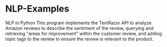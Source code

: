 # NLP-Examples
NLP in Python 
This program implements the TextRazor API to analyze Amazon reviews to describe the sentiment of the review, querying and retrieving "areas for improvement"
within the customer review, and adding topic tags to the review to ensure the review is relevant to the product. 
